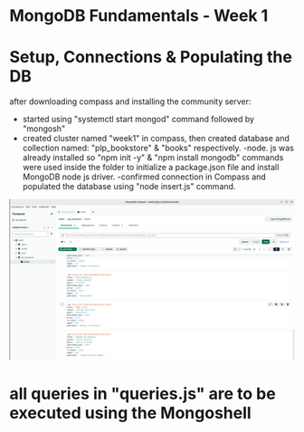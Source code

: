 # MongoDB Fundamentals - Week 1

# Setup, Connections & Populating the DB
after downloading compass and installing the community server:
- started using "systemctl start mongod" command followed by "mongosh"
- created cluster named "week1" in compass, then created database and collection named: "plp_bookstore" & "books" respectively.
-node. js was already installed so "npm init -y" & "npm install mongodb" commands were used inside the folder to initialize a package.json file and install MongoDB node js driver.
-confirmed connection in Compass and populated the database using "node insert.js" command.

![Screenshot populated Collection in Compass](image.png)

# all queries in "queries.js" are to be executed using the Mongoshell